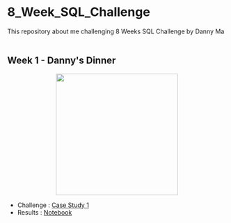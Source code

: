 # 8_Week_SQL_Challenge

This repository about me challenging 8 Weeks SQL Challenge by Danny Ma <br><br>

## Week 1 - Danny's Dinner
<p align="center">
<img src="https://user-images.githubusercontent.com/92696555/152658915-dbfc2cce-2371-4da5-9c14-5d516b0fdc7c.png" width="280" height="280">
</p>
  
* Challenge : [Case Study 1](https://8weeksqlchallenge.com/case-study-1/)
* Results : [Notebook](https://github.com/dhykac/8_Week_SQL_Challenge/blob/main/Week%201%20-%20Danny%20Dinner/Week%201%20-%20Danny's%20Dinner.ipynb)
